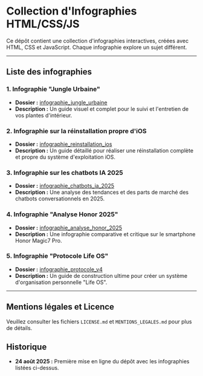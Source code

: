 # Collection d'Infographies HTML/CSS/JS

Ce dépôt contient une collection d'infographies interactives, créées avec HTML, CSS et JavaScript. Chaque infographie explore un sujet différent.

---

## Liste des infographies

### 1. Infographie "Jungle Urbaine"

* **Dossier :** [infographie_jungle_urbaine](./infographie_jungle_urbaine)
* **Description :** Un guide visuel et complet pour le suivi et l'entretien de vos plantes d'intérieur.

### 2. Infographie sur la réinstallation propre d'iOS

* **Dossier :** [infographie_reinstallation_ios](./infographie_reinstallation_ios)
* **Description :** Un guide détaillé pour réaliser une réinstallation complète et propre du système d'exploitation iOS.

### 3. Infographie sur les chatbots IA 2025

* **Dossier :** [infographie_chatbots_ia_2025](./infographie_chatbots_ia_2025)
* **Description :** Une analyse des tendances et des parts de marché des chatbots conversationnels en 2025.

### 4. Infographie "Analyse Honor 2025"

* **Dossier :** [infographie_analyse_honor_2025](./infographie_analyse_honor_2025)
* **Description :** Une infographie comparative et critique sur le smartphone Honor Magic7 Pro.

### 5. Infographie "Protocole Life OS"

* **Dossier :** [infographie_protocole_v4](./infographie_protocole_v4)
* **Description :** Un guide de construction ultime pour créer un système d'organisation personnelle "Life OS".

---

## Mentions légales et Licence

Veuillez consulter les fichiers `LICENSE.md` et `MENTIONS_LEGALES.md` pour plus de détails.

## Historique

* **24 août 2025 :** Première mise en ligne du dépôt avec les infographies listées ci-dessus.
